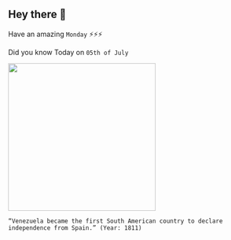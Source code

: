 ## Hey there 👋
Have an amazing `Monday` ⚡⚡⚡

Did you know Today on `05th of July`
 
 [<img src="https://upload.wikimedia.org/wikipedia/commons/0/0a/BatallaCarabobo02.JPG" width="300" />](https://www.thoughtco.com/independence-from-spain-in-venezuela-2136397#:~:text=Radicals%20within%20the%20government%2C%20such,sever%20all%20ties%20with%20Spain.) 
 ```
“Venezuela became the first South American country to declare independence from Spain.” (Year: 1811)
```
